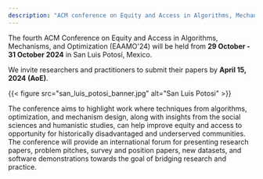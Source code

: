 ```yaml
---
description: "ACM conference on Equity and Access in Algorithms, Mechanisms, and Optimization"
---
```


The fourth ACM Conference on Equity and Access in Algorithms, Mechanisms, and Optimization (EAAMO'24) will be held from **29 October - 31 October 2024** in San Luis Potosí, Mexico.

We invite researchers and practitioners to submit their papers by **April 15, 2024 (AoE)**.

{{< figure
    src="san_luis_potosi_banner.jpg"
    alt="San Luis Potosi"
    >}}

 The conference aims to highlight work where techniques from algorithms, optimization, and mechanism design, along with insights from the social sciences and humanistic studies, can help improve equity and access to opportunity for historically disadvantaged and underserved communities. The conference will provide an international forum for presenting research papers, problem pitches, survey and position papers, new datasets, and software demonstrations towards the goal of bridging research and practice.


